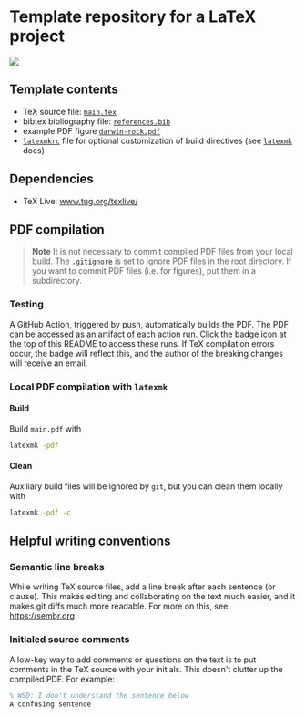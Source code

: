 # Template repository for a LaTeX project

<!---see here for how the relative links work: https://stackoverflow.com/questions/60193771/a-badge-in-github-template-repository-that-will-refer-to-clones-build-status-n--->
[![](../../actions/workflows/build.yml/badge.svg)](../../actions/workflows/build.yml)


## Template contents
- TeX source file: [`main.tex`](main.tex)
- bibtex bibliography file: [`references.bib`](references.bib)
- example PDF figure [`darwin-rock.pdf`](figures/darwin-rock.pdf)
- [`latexmkrc`](latexmkrc) file for optional customization of build directives (see [`latexmk`](https://mg.readthedocs.io/latexmk.html) docs)

## Dependencies

 - TeX Live: www.tug.org/texlive/

## PDF compilation

> **Note**
> It is not necessary to commit compiled PDF files from your local build.
> The [`.gitignore`](.gitignore) is set to ignore PDF files in the root directory.
> If you want to commit PDF files (i.e. for figures), put them in a subdirectory.

### Testing

A GitHub Action, triggered by push, automatically builds the PDF.
The PDF can be accessed as an artifact of each action run.
Click the badge icon at the top of this README to access these runs.
If TeX compilation errors occur, the badge will reflect this, and the author of the breaking changes will receive an email.

### Local PDF compilation with `latexmk`

#### Build
Build `main.pdf` with
```bash
latexmk -pdf
```

#### Clean
Auxiliary build files will be ignored by `git`, but you can clean them locally with
```bash
latexmk -pdf -c
```

## Helpful writing conventions

### Semantic line breaks

While writing TeX source files, add a line break after each sentence (or clause).
This makes editing and collaborating on the text much easier, and it makes git diffs much more readable.
For more on this, see https://sembr.org.

### Initialed source comments

A low-key way to add comments or questions on the text is to put comments in the TeX source with your initials. This doesn't clutter up the compiled PDF. For example:
```tex
% WSD: I don't understand the sentence below
A confusing sentence
```
